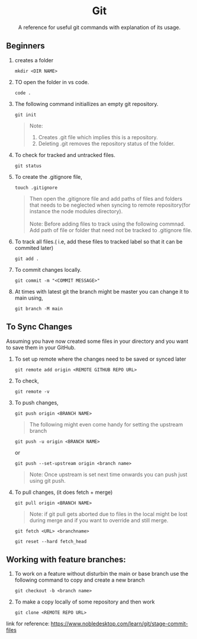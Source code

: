 <h1 align=center>Git</h1>
<p align=center>A reference for useful git commands with explanation of its usage.</p>

## Beginners
1. creates a folder
   ```
   mkdir <DIR NAME>
   ```
2. TO open the folder in vs code.
   ```
   code .
   ```
3. The following command initiallizes an empty git repository.
   ```
   git init
   ```
   >Note:
   >1. Creates .git file which implies this is a repository.
   >2. Deleting .git removes the repository status of the folder.
4. To check for tracked and untracked files.
   ```
   git status
   ```
5. To create the .gitignore file,
   ```
   touch .gitignore
   ```
   >Then open the .gitignore file and add paths of files and folders that needs to be neglected when syncing to remote
   >repository(for instance the node modules directory).\
   >\
   >Note: Before adding files to track using the following commnad. Add path of file or folder that need not be tracked to
   >.gitignore file.
6. To track all files.( i.e, add these files to tracked label so that it can be commited later)
   ```
   git add .
   ```
7. To commit changes locally.
   ```
   git commit -m "<COMMIT MESSAGE>"
   ```
8. At times with latest git the branch might be master you can change it to main using,
   ```
   git branch -M main
   ```
## To Sync Changes
Assuming you have now created some files in your directory and you want to save them in your GitHub.
1. To set up remote where the changes need to be saved or synced later
   ```
   git remote add origin <REMOTE GITHUB REPO URL>
   ```
2. To check,
   ```
   git remote -v
   ```
3. To push changes,
   ```
   git push origin <BRANCH NAME>
   ```
   > The following might even come handy for setting the upstream branch
   ```
   git push -u origin <BRANCH NAME>
   ```
   or
   
   ```
   git push --set-upstream origin <branch name>
   ```
   >Note: Once upstream is set next time onwards you can push just using git push.
5. To pull changes, (it does fetch + merge)
   ```
   git pull origin <BRANCH NAME>
   ```
   >Note: if git pull gets aborted due to files in the local might be lost during merge and if you want to override and
   >still merge.
   ```
   git fetch <URL> <branchname>
   ```
   ```
   git reset --hard fetch_head
   ```

## Working with feature branches:
1. To work on a feature without disturbin the main or base branch use the following command to copy and create a new branch
   ```
   git checkout -b <branch name>
   ```
2. To make a copy locally of some repository and then work
   ```
   git clone <REMOTE REPO URL>
   ```
link for reference: https://www.nobledesktop.com/learn/git/stage-commit-files
